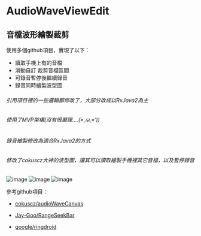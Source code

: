 # AudioWaveViewEdit
音檔波形繪製裁剪
------- 

使用多個github項目，實現了以下：

* 讀取手機上有的音檔
* 滑動自訂 裁剪音檔區間 
* 可錄音暫停後繼續錄音
* 錄音同時繪製波型圖

###### 引用項目裡的一些邏輯都修改了，大部分改成以RxJava2為主
###### 使用了MVP架構(沒有很嚴謹....(́=◞౪◟=‵))
###### 錄音繪製修改為適合RxJava2的方式
###### 修改了cokuscz大神的波型圖，讓其可以讀取繪製手機裡其它音檔，以及暫停錄音

![image](https://github.com/mkjihu/AudioWaveViewEdit/blob/master/1.png)
![image](https://github.com/mkjihu/AudioWaveViewEdit/blob/master/2.jpg)
![image](https://github.com/mkjihu/AudioWaveViewEdit/blob/master/3.png)


參考github項目：
    
* [cokuscz/audioWaveCanvas](https://github.com/cokuscz/audioWaveCanvas)      

* [Jay-Goo/RangeSeekBar](https://github.com/Jay-Goo/RangeSeekBar) 

* [google/ringdroid](https://github.com/google/ringdroid) 
